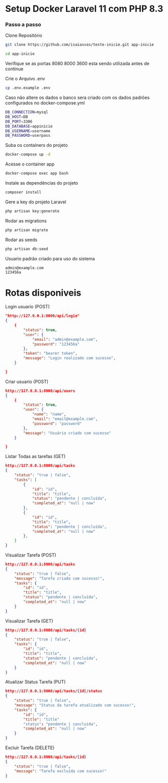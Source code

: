 
# Setup Docker Laravel 11 com PHP 8.3

### Passo a passo
Clone Repositório
```sh
git clone https://github.com/isaiasvas/teste-inicie.git app-inicie
```
```sh
cd app-inicie
```

Verifique se as portas 8080 8000 3600 esta sendo utilizada antes de continue

Crie o Arquivo .env
```sh
cp .env.example .env
```

Caso não altere os dados o banco sera criado com os dados padrões configurados no docker-compose.yml
```sh
DB_CONNECTION=mysql
DB_HOST=DB
DB_PORT=3306
DB_DATABASE=appinicie
DB_USERNAME=username
DB_PASSWORD=userpass
```

Suba os containers do projeto
```sh
docker-compose up -d
```

Acesse o container app
```sh
docker-compose exec app bash
```

Instale as dependências do projeto
```sh
composer install
```

Gere a key do projeto Laravel
```sh
php artisan key:generate
```

Rodar as migrations
```sh
php artisan migrate
```

Rodar as seeds
```sh
php artisan db:seed
```

Usuario padrão criado para uso do sistema
```sh
admin@example.com
123456a
```

# Rotas disponiveis


Login usuario (POST)
```json
"http://127.0.0.1:8000/api/login"
{
    {
        "status": true,
        "user": {
            "email": "admin@example.com",
            "password": "123456a"
        },
        "token": "bearer token",
        "message": "Login realizado com sucesso",
    }

}
```

Criar usuario (POST)
```json
http://127.0.0.1:8000/api/users
{
    {
        "status": true,
        "user": {
            "name": "name",
            "email": "email@example.com",
            "password": "password"
        },
        "message": "Usuário criado com sucesso"
    }

}
```

Listar Todas as tarefas (GET)
```json
http://127.0.0.1:8000/api/tasks
{
    "status": "true | false",
    "tasks": [
        {
            "id": "id",
            "title": "title",
            "status": "pendente | concluída",
            "completed_at": "null | now"
        },
        {
            "id": "id",
            "title": "title",
            "status": "pendente | concluída",
            "completed_at": "null | now"
        },
    ]
}
```

Visualizar Tarefa (POST)
```json
http://127.0.0.1:8000/api/tasks
{
    "status": "true | false",
    "message": "Tarefa criada com sucesso!",
    "tasks": {
        "id": "id",
        "title": "title",
        "status": "pendente | concluída",
        "completed_at": "null | now"
    }
}
```

Visualizar Tarefa (GET)
```json
http://127.0.0.1:8000/api/tasks/{id}
{
    "status": "true | false",
    "tasks": {
        "id": "id",
        "title": "title",
        "status": "pendente | concluída",
        "completed_at": "null | now"
    }
}
```

Atualizar Status Tarefa (PUT)
```json
http://127.0.0.1:8000/api/tasks/{id}/status
{
    "status": "true | false",
    "message": "Status da tarefa atualizado com sucesso!",
    "tasks": {
        "id": "id",
        "title": "title"
        "status": "pendente | concluída",
        "completed_at": "null | now"
    }
}
```

Excluir Tarefa (DELETE)
```json
http://127.0.0.1:8000/api/tasks/{id}
{
    "status": "true | false",
    "message": "Tarefa excluída com sucesso!"
}
```
